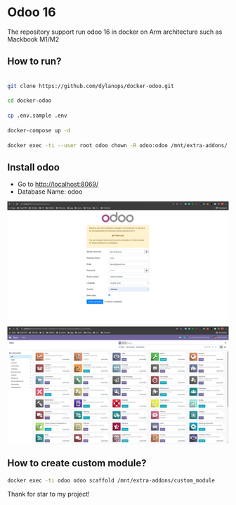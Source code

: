# Odoo 16

The repository support run odoo 16 in docker on Arm architecture such as Mackbook M1/M2

## How to run?

```bash

git clone https://github.com/dylanops/docker-odoo.git

cd docker-odoo

cp .env.sample .env

docker-compose up -d

docker exec -ti --user root odoo chown -R odoo:odoo /mnt/extra-addons/ var/lib/odoo/

```

## Install odoo

* Go to [http://localhost:8069/](http://localhost:8069/)
* Database Name: odoo

![odoo 15](./data/img/step1.png)

![odoo 15](./data/img/step2.png)

## How to create custom module?

```bash
docker exec -ti odoo odoo scaffold /mnt/extra-addons/custom_module
```

Thank for star to my project!